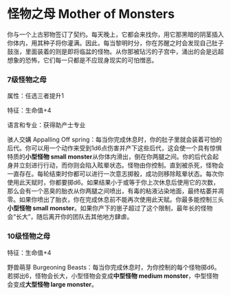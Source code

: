 # 怪物之母 Mother of Monsters

你与一个上古邪物签订了契约。每天晚上，它都会来找你，用它那黑暗的阴茎插入你体内，用其种子将你灌满。因此，每当黎明时分，你在苏醒之时会发现自己肚子鼓涨，里面装着的则是即将临盆的怪物。从你那被玷污的子宫中，涌出的会是远超想象的恐怖，它们每一只都是不应现身现实的可怕憎恶。

### 7级怪物之母

属性：任选三者提升1

特征：生命值+4

语言和专业：获得助产士专业

骇人交媾 Appalling Off
spring：每当你完成休息时，你的肚子里就会装着可怕的后代。你可以用一个动作来受到1d6点伤害并产下这些后代，这会使一个具有惊惧特质的**小型怪物
small
monster**从你体内滑出，倒在你两腿之间。你的后代会起身并立刻进行行动，而你则会陷入眩晕状态。怪物由你控制。直到被杀死，怪物会一直存在。每轮结束时你都可以进行一次意志掷骰，成功则移除眩晕状态。每次你使用此天赋时，你都要掷d6。如果结果小于或等于你上次休息后使用它的次数，那么会有一个恶臭的胎衣从你两腿之间喷出，有毒的粘液沾染地面，最终枯萎并凋零。如果你喷出了胎衣，你在完成休息前不能再次使用此天赋。你最多能控制三头**小型怪物
small
monster**。如果你产下的崽子超过了这个限制，最年长的怪物会“长大”，随后离开你的团队去其他地方肆虐。

### 10级怪物之母

特征：生命值+4

野兽萌芽 Burgeoning
Beasts：每当你完成休息时，为你控制的每个怪物掷d6。若掷出6，怪物会长大，小型怪物会变成**中型怪物
medium monster**，中型怪物会变成**大型怪物 large monster**。
